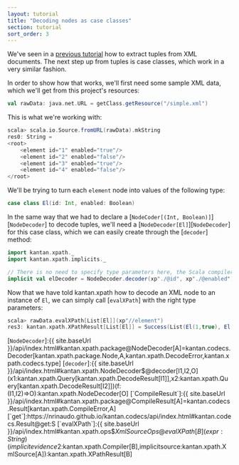 ```yaml
---
layout: tutorial
title: "Decoding nodes as case classes"
section: tutorial
sort_order: 3
---
```

We've seen in a [previous tutorial](nodes_as_tuples.html) how to extract tuples from XML documents. The next step up
from tuples is case classes, which work in a very similar fashion.

In order to show how that works, we'll first need some sample XML data, which we'll get from this project's resources:

```scala
val rawData: java.net.URL = getClass.getResource("/simple.xml")
```

This is what we're working with:

```scala
scala> scala.io.Source.fromURL(rawData).mkString
res0: String =
<root>
    <element id="1" enabled="true"/>
    <element id="2" enabled="false"/>
    <element id="3" enabled="true"/>
    <element id="4" enabled="false"/>
</root>
```

We'll be trying to turn each `element` node into values of the following type:

```scala
case class El(id: Int, enabled: Boolean)
```

In the same way that we had to declare a [`NodeCoder[(Int, Boolean)]`][`NodeDecoder`] to decode tuples, we'll need a
[`NodeDecoder[El]`][`NodeDecoder`] for this case class, which we can easily create through the [`decoder`] method:


```scala
import kantan.xpath._
import kantan.xpath.implicits._

// There is no need to specify type parameters here, the Scala compiler works them out from El.apply.
implicit val elDecoder = NodeDecoder.decoder(xp"./@id", xp"./@enabled")(El.apply)
```

Now that we have told kantan.xpath how to decode an XML node to an instance of `El`, we can simply call
[`evalXPath`] with the right type parameters:

```scala
scala> rawData.evalXPath[List[El]](xp"//element")
res3: kantan.xpath.XPathResult[List[El]] = Success(List(El(1,true), El(2,false), El(3,true), El(4,false)))
```

[`NodeDecoder`]:{{ site.baseUrl }}/api/index.html#kantan.xpath.package@NodeDecoder[A]=kantan.codecs.Decoder[kantan.xpath.package.Node,A,kantan.xpath.DecodeError,kantan.xpath.codecs.type]
[`decoder`]:{{ site.baseUrl }}/api/index.html#kantan.xpath.NodeDecoder$@decoder[I1,I2,O](x1:kantan.xpath.Query[kantan.xpath.DecodeResult[I1]],x2:kantan.xpath.Query[kantan.xpath.DecodeResult[I2]])(f:(I1,I2)=>O):kantan.xpath.NodeDecoder[O]
[`CompileResult`]:{{ site.baseUrl }}/api/index.html#kantan.xpath.package@CompileResult[A]=kantan.codecs.Result[kantan.xpath.CompileError,A]
[`get`]:https://nrinaudo.github.io/kantan.codecs/api/index.html#kantan.codecs.Result@get:S
[`evalXPath`]:{{ site.baseUrl }}/api/index.html#kantan.xpath.ops$$XmlSourceOps@evalXPath[B](expr:String)(implicitevidence$2:kantan.xpath.Compiler[B],implicitsource:kantan.xpath.XmlSource[A]):kantan.xpath.XPathResult[B]
